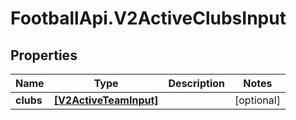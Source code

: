 # FootballApi.V2ActiveClubsInput

## Properties
Name | Type | Description | Notes
------------ | ------------- | ------------- | -------------
**clubs** | [**[V2ActiveTeamInput]**](V2ActiveTeamInput.md) |  | [optional] 
